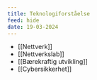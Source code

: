 ```yaml
---
title: Teknologiforståelse
feed: hide
date: 19-03-2024
---
```


- [[Nettverk]]
- [[Nettverkslab]]
- [[Bærekraftig utvikling]]
- [[Cybersikkerhet]]
